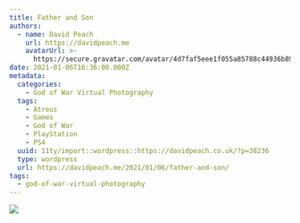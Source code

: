 ```yaml
---
title: Father and Son
authors:
  - name: David Peach
    url: https://davidpeach.me
    avatarUrl: >-
      https://secure.gravatar.com/avatar/4d7faf5eee1f055a85788c44936b8995eaab6dfb004e7854ec747ccb272e91ee?s=96&d=mm&r=g
date: 2021-01-06T16:36:00.000Z
metadata:
  categories:
    - God of War Virtual Photography
  tags:
    - Atreus
    - Games
    - God of War
    - PlayStation
    - PS4
  uuid: 11ty/import::wordpress::https://davidpeach.co.uk/?p=38236
  type: wordpress
  url: https://davidpeach.me/2021/01/06/father-and-son/
tags:
  - god-of-war-virtual-photography
---
```

[![](/assets/Father-and-Son-2048x1152-HUGnh1N5M1Ug.jpg)](/assets/Father-and-Son-2048x1152-HUGnh1N5M1Ug.jpg)